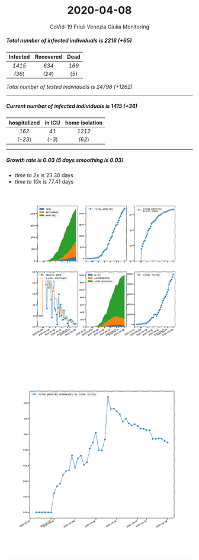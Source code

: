 <div align='center'>

# 2020-04-08
CoVid-19 Friuli Venezia Giulia Monitoring
</div>

##### Total number of infected individuals is 2218 (+65)
Infected | Recovered | Dead
:---: | :---: | :---:
*1415* | *634* | *169*
*(36*) | *(24*) | (*5*)

*Total number of tested individuals is 24798 (+1262)*
***
##### Current number of infected individuals is 1415 (+36)
hospitalized | in ICU | home isolation
:---: | :---: | :---:
*162* |*41* |*1212*
*(-23*) |*(-3*) |*(62*)
***
##### Growth rate is 0.03 (5 days smoothing is 0.03)
- *time to 2x* is 23.30 days
- *time to 10x* is 77.41 days
![stats][stats]

![infected_normalized][infected_normalized]

[stats]: stats_FriuliVeneziaGiulia.png
[infected_normalized]: infected_normalized_FriuliVeneziaGiulia.png
